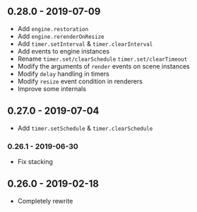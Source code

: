 ## 0.28.0 - 2019-07-09

- Add `engine.restoration`
- Add `engine.rerenderOnResize`
- Add `timer.setInterval` & `timer.clearInterval`
- Add events to engine instances
- Rename `timer.set/clearSchedule` `timer.set/clearTimeout`
- Modify the arguments of `render` events on scene instances
- Modify `delay` handling in timers
- Modify `resize` event condition in renderers
- Improve some internals

## 0.27.0 - 2019-07-04

- Add `timer.setSchedule` & `timer.clearSchedule`

### 0.26.1 - 2019-06-30

- Fix stacking

## 0.26.0 - 2019-02-18

- Completely rewrite
